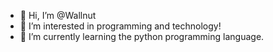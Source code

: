 - 👋 Hi, I’m @Wallnut
- 👀 I’m interested in programming and technology!
- 🌱 I’m currently learning the python programming language.
